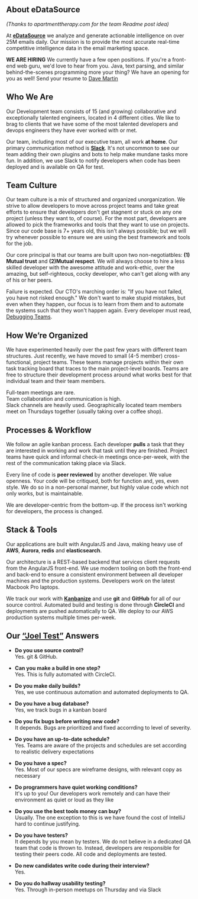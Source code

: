 ## About eDataSource
_(Thanks to apartmenttherapy.com for the team Readme post idea)_

At [**eDataSource**](http://www.edatasource.com) we analyze and generate actionable intelligence on over 25M emails daily. Our mission is to provide the most accurate real-time competitive intelligence data in the email marketing space.

**WE ARE HIRING** We currently have a few open positions. If you're a front-end web guru, we'd love to hear from you. Java, text parsing, and similar behind-the-scenes programming more your thing? We have an opening for you as well!  Send your resume to [Dave Martin](mailto:davidm[at]edatasource.com)

## Who We Are

Our Development team consists of 15 (and growing) collaborative and exceptionally talented engineers, located in 4 different cities.  We like to brag to clients that we have some of the most talented developers and devops engineers they have ever worked with or met.  

Our team, including most of our executive team, all work **at home**.  Our primary communication method is [**Slack**](http://www.slack.com). It's not uncommon to see our team adding their own plugins and bots to help make mundane tasks more fun. In addition, we use Slack to notify developers when code has been deployed and is available on QA for test.

## Team Culture
Our team culture is a mix of structured and organized unorganization.  We strive to allow developers to move across project teams and take great efforts to ensure that developers don't get stagnent or stuck on any one project (unless they want to, of course). For the most part, developers are allowed to pick the frameworks and tools that they want to use on projects. Since our code base is 7+ years old, this isn't always possible; but we will try whenever possible to ensure we are using the best framework and tools for the job.

Our core principal is that our teams are built upon two non-negotiatbles: **(1) Mutual trust** and **(2)Mutual respect**. We will always choose to hire a less skilled developer with the awesome attitude and work-ethic, over the amazing, but self-righteous, cocky developer, who can't get along with any of his or her peers.

Failure is expected. Our CTO's marching order is:  "If you have not failed, you have not risked enough."  We don't want to make stupid mistakes, but even when they happen, our focus is to learn from them and to automate the systems such that they won't happen again.  Every developer must read, [Debugging Teams](https://www.amazon.com/Debugging-Teams-Productivity-through-Collaboration/dp/1491932058). 

## How We’re Organized

We have experimented heavily over the past few years with different team structures.  Just recently, we have moved to small (4-5 member) cross-functional, project teams.  These teams manage projects within their own task tracking board that traces to the main project-level boards. Teams are free to structure their development process around what works best for that individual team and their team members.  

Full-team meetings are rare.  
Team collaboration and communication is high.  
Slack channels are heavily used. 
Geographically located team members meet on Thursdays together (usually taking over a coffee shop).

## Processes & Workflow

We follow an agile kanban process.  Each developer **pulls** a task that they are interested in working and work that task until they are finished. Project teams have quick and informal check-in meetings once-per-week, with the rest of the communication taking place via Slack.  

Every line of code is **peer reviewed** by another developer. We value openness. Your code will be critiqued, both for function and, yes, even style. We do so in a non-personal manner, but highly value code which not only works, but is maintainable. 

We are developer-centric from the bottom-up. If the process isn't working for developers, the process is changed. 

## Stack & Tools
Our applications are built with AngularJS and Java, making heavy use of **AWS**, **Aurora**, **redis** and **elasticsearch**.

Our architecture is a REST-based backend that services client requests from the AngularJS front-end.  We use modern tooling on both the front-end and back-end to ensure a consistent environment between all developer machines and the production systems.  Developers work on the latest Macbook Pro laptops.

We track our work with [**Kanbanize**](https://kanbanize.com/) and use **git** and **GitHub** for all of our source control. Automated build and testing is done through **CircleCI** and deployments are pushed automatically to QA.  We deploy to our AWS production systems multiple times per-week.

## Our [“Joel Test”](http://www.joelonsoftware.com/articles/fog0000000043.html) Answers

* **Do you use source control?**  
  Yes. git & GitHub.

* **Can you make a build in one step?**  
  Yes. This is fully automated with CircleCI.

* **Do you make daily builds?**  
  Yes, we use continuous automation and automated deployments to QA.

* **Do you have a bug database?**  
  Yes, we track bugs in a kanban board

* **Do you fix bugs before writing new code?**  
  It depends.  Bugs are prioritized and fixed accorrding to level of severity.

* **Do you have an up-to-date schedule?**  
  Yes. Teams are aware of the projects and schedules are set according to realistic delivery expectations

* **Do you have a spec?**  
  Yes. Most of our specs are wireframe designs, with relevant copy as necessary

* **Do programmers have quiet working conditions?**  
  It's up to you! Our developers work remotely and can have their environment as quiet or loud as they like

* **Do you use the best tools money can buy?**  
  Usually.  The one exception to this is we have found the cost of IntelliJ hard to continue justifying.

* **Do you have testers?**  
  It depends by you mean by testers.  We do not believe in a dedicated QA team that code is thrown to.  Instead, developers are responsible for testing their peers code.  All code and deployments are tested.

* **Do new candidates write code during their interview?**  
  Yes.

* **Do you do hallway usability testing?**  
  Yes. Through in-person meetups on Thursday and via Slack
